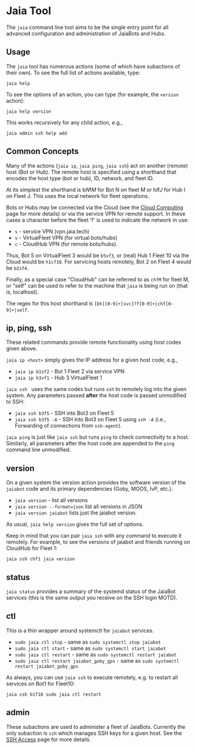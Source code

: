 # Jaia Tool

The `jaia` command line tool aims to be the single entry point for all advanced configuration and administration of JaiaBots and Hubs.

## Usage

The `jaia` tool has numerous actions (some of which have subactions of their own). To see the full list of actions available, type:

```
jaia help
```

To see the options of an action, you can type (for example, the `version` action):

```
jaia help version
```

This works recursively for any child action, e.g.,

```
jaia admin ssh help add
```

## Common Concepts

Many of the actions (`jaia ip`, `jaia ping`, `jaia ssh`) act on another (remote) host (Bot or Hub). The remote host is specified using a shorthand that encodes the host type (bot or hub), ID, network, and fleet ID.

At its simplest the shorthand is b*N*f*M* for Bot  N on fleet M or h*I*f*J* for Hub I on Fleet J. This uses the local network for fleet operations.

Bots or Hubs may be connected via the Cloud (see the [Cloud Computing](page56_cloud.md) page for more details) or via the service VPN for remote support. In these cases a character before the fleet 'f' is used to indicate the network in use:

- `s` - service VPN (vpn.jaia.tech)
- `v` - VirtualFleet VPN (for virtual bots/hubs)
- `c` - CloudHub VPN (for remote bots/hubs).

Thus, Bot 5 on VirtualFleet 3 would be `b5vf3`, or (real) Hub 1 Fleet 10 via the Cloud would be `h1cf10`. For servicing hosts remotely, Bot 2 on Fleet 4 would be `b2sf4`.

Finally, as a special case "CloudHub" can be referred to as `chfM` for fleet M, or "self" can be used to refer to the machine that `jaia` is being run on (that is, localhost).

The regex for this host shorthand is `[bh][0-9]+[svc]?f[0-9]+|chf[0-9]+|self`.

## ip, ping, ssh

These related commands provide remote functionality using host codes given above.

`jaia ip <host>` simply gives the IP address for a given host code, e.g.,

- `jaia ip b1sf2` - Bot 1 Fleet 2 via service VPN
- `jaia ip h3vf1` - Hub 3 VirtualFleet 1

`jaia ssh ` uses the same codes but runs `ssh` to remotely log into the given system. Any parameters passed **after** the host code is passed unmodified to SSH:

- `jaia ssh b3f5` - SSH into Bot3 on Fleet 5
- `jaia ssh b3f5 -A` - SSH into Bot3 on Fleet 5 using `ssh -A` (i.e., Forwarding of connections from `ssh-agent`).

`jaia ping` is just like `jaia ssh` but runs `ping` to check connectivity to a host. Similarly, all parameters after the host code are appended to the `ping` command line unmodified.

## version

On a given system the version action provides the software version of the `jaiabot` code and its primary dependencies (Goby, MOOS, IvP, etc.).

- `jaia version` - list all versions
- `jaia version --format=json` list all versions in JSON
- `jaia version jaiabot` lists just the jaiabot version.

As usual, `jaia help version` gives the full set of options.

Keep in mind that you can pair `jaia ssh` with any command to execute it remotely. For example, to see the versions of jaiabot and friends running on CloudHub for Fleet 1:

```
jaia ssh chf1 jaia version
```

## status

`jaia status` provides a summary of the systemd status of the JaiaBot services (this is the same output you receive on the SSH login MOTD).

## ctl

This is a thin wrapper around systemctl for `jaiabot` services.

- `sudo jaia ctl stop` - same as `sudo systemctl stop jaiabot`
- `sudo jaia ctl start` - same as `sudo systemctl start jaiabot`
- `sudo jaia ctl restart` - same as `sudo systemctl restart jaiabot`
- `sudo jaia ctl restart jaiabot_goby_gps` - same as `sudo systemctl restart jaiabot_goby_gps`

As always, you can use `jaia ssh` to execute remotely, e.g. to restart all services on Bot1 for Fleet10:

```
jaia ssh b1f10 sudo jaia ctl restart
```

## admin

These subactions are used to administer a fleet of JaiaBots. Currently the only subaction is `ssh` which manages SSH keys for a given host. See the [SSH Access](page13_ssh_keys.md) page for more details.
